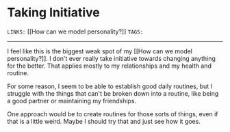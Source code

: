 # Taking Initiative
`LINKS:` [[How can we model personality?]]
`TAGS:`

---
I feel like this is the biggest weak spot of my [[How can we model personality?]]. I don't ever really take initiative towards changing anything for the better. That applies mostly to my relationships and my health and routine.

For some reason, I seem to be able to establish good daily routines, but I struggle with the things that can't be broken down into a routine, like being a good partner or maintaining my friendships. 

One approach would be to create routines for those sorts of things, even if that is a little weird. Maybe I should try that and just see how it goes. 